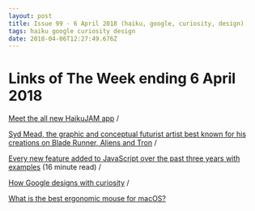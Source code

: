 ```yaml
---
layout: post
title: Issue 99 - 6 April 2018 (haiku, google, curiosity, design)
tags: haiku google curiosity design
date: 2018-04-06T12:27:49.676Z
---
```

# Links of The Week ending 6 April 2018

<a href="http://sendy.haikujam.com/l/GnTa76333A1k5QsX8924zC8G9A/dN4a5nNUrIRl6d8qFBcUNA/lSjDNiBAkkLPikEhY763qqHg" target="_blank">Meet the all new HaikuJAM app</a> / 

<a href="https://www.flickr.com/photos/x-ray_delta_one/sets/72157622906191929/" target="_blank">Syd Mead, the graphic and conceptual futurist artist best known for his creations on Blade Runner, Aliens and Tron</a> / 

<a href="https://medium.freecodecamp.org/d52fa3b5a70e" target="_blank">Every new feature added to JavaScript over the past three years with examples</a> (16 minute read) / 

<a href="https://www.invisionapp.com/enterprise/design-genome" target="_blank">How Google designs with curiosity</a> / 

<a href="https://www.designernews.co/stories/92916-what-is-the-best-ergonomic-mouse-for-macos" target="_blank">What is the best ergonomic mouse for macOS?</a>